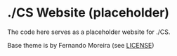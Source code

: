 # ./CS Website (placeholder)
The code here serves as a placeholder website for ./CS.

Base theme is by Fernando Moreira (see [LICENSE](./LICENSE))